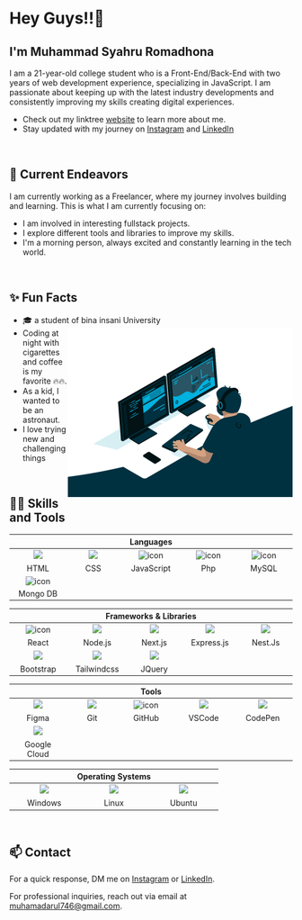 ## <h1>Hey Guys!!👋</h1>

<h2>I'm Muhammad Syahru Romadhona</h2>

I am a 21-year-old college student who is a Front-End/Back-End with two years of web development experience, specializing in JavaScript. I am passionate about keeping up with the latest industry developments and consistently improving my skills creating digital experiences.
  
- Check out my linktree [website](http://linkmee.github.me/) to learn more about me.
- Stay updated with my journey on [Instagram](https://www.instagram.com/syhru_arr/) and [LinkedIn](https://www.linkedin.com/in/muhammad-syahru-413241278/) 

<br>


## 🔭 Current Endeavors 

I am currently working as a Freelancer, where my journey involves building and learning. This is what I am currently focusing on:

- I am involved in interesting fullstack projects.
- I explore different tools and libraries to improve my skills.
- I'm a morning person, always excited and constantly learning in the tech world.

<br>

  
 ## ✨ Fun Facts   
  - 🎓 a student of bina insani University      <img align="right" src="code.gif" width="400" height="300"/> 
  - Coding at night with cigarettes and coffee is my favorite 🔥🔥.
  - As a kid, I wanted to be an astronaut.
  - I love trying new and challenging things 


<br>


## 🧑‍💻 Skills and Tools
<div align="center">
  <table>
    <thead>
      <tr>
        <th colspan="7">Languages</th>
      </tr>
    </thead>
    <tr>
      <td align="center" width=110> <img height=60 src="https://cdn.jsdelivr.net/gh/devicons/devicon/icons/html5/html5-original.svg"/> </td>
       <td align="center" width=110> <img height=60 src="https://cdn.jsdelivr.net/gh/devicons/devicon/icons/css3/css3-original.svg"/> </td>
      <td align="center" width=110>  <img src="https://techstack-generator.vercel.app/js-icon.svg" alt="icon" width="65" height="65" /> </td>
      <td align="center" width=110>  <img src="https://cdn.jsdelivr.net/gh/devicons/devicon/icons/php/php-original.svg" alt="icon" width="65" height="65" /> </td>
      <td align="center" width=110> <img src="https://techstack-generator.vercel.app/mysql-icon.svg" alt="icon" width="65" height="65" /> </td>
    </tr>
    <tr> 
      <td align="center" width=110>HTML</td>
      <td align="center" width=110>CSS</td>
      <td align="center" width=110>JavaScript</td>
      <td align="center" width=110>Php</td>
      <td align="center" width=110>MySQL</td>
    </tr>
    <tr>
      <td align="center" width=110> <img src="https://cdn.jsdelivr.net/gh/devicons/devicon/icons/mongodb/mongodb-original-wordmark.svg" alt="icon" width="65" height="65" /> </td>
    </tr>
    <tr>
      <td align="center" width=110>Mongo DB</td>
    </tr>
    
  </table>

  <table>
    <thead>
      <tr>
        <th colspan="7">Frameworks & Libraries </th>
      </tr>
    </thead>
    <tr>
     <td align="center" width=110>  <img src="https://techstack-generator.vercel.app/react-icon.svg" alt="icon" width="65" height="65" /> </td>
      <td align="center" width=110><img width=60 src="https://cdn.jsdelivr.net/gh/devicons/devicon/icons/nodejs/nodejs-original-wordmark.svg"/></td>
      <td align="center" width=110><img width=60 src="https://cdn.jsdelivr.net/gh/devicons/devicon/icons/nextjs/nextjs-original.svg"/></td>
      <td align="center" width=110><img width=60 src="https://cdn.jsdelivr.net/gh/devicons/devicon/icons/express/express-original.svg"/></td>
      <td align="center" width=110><img width=60 src="https://cdn.jsdelivr.net/gh/devicons/devicon/icons/nestjs/nestjs-plain-wordmark.svg"/></td>
      <tr align="center">
        <td align="center" width=110>React</td>
        <td align="center" width=110>Node.js</td>
        <td align="center" width=110>Next.js</td>
        <td align="center" width=110>Express.js</td>
        <td align="center" width=110>Nest.Js</td>
      </tr>
      <tr>
      <td align="center" width=110> <img height=60 src="https://cdn.jsdelivr.net/gh/devicons/devicon/icons/bootstrap/bootstrap-original.svg"/></td>
      <td align="center" width=110> <img height=60 src="https://cdn.jsdelivr.net/gh/devicons/devicon/icons/tailwindcss/tailwindcss-original-wordmark.svg"/> </td>
      <td align="center" width=110> <img height=60 src="https://cdn.jsdelivr.net/gh/devicons/devicon/icons/jquery/jquery-original.svg"/> </td>
      <tr align="center">
      <td align="center" width=110>Bootstrap</td>
      <td align="center" width=110>Tailwindcss</td> 
        <td align="center" width=110>JQuery</td>
      </tr>
    </tr>
  </table>
  <table>
    <thead>
    <tr>
      <th colspan="7">Tools</th>
    </tr>
    </thead>
    <tr>
      <td align="center" width=110> <img height=60 src="https://cdn.jsdelivr.net/gh/devicons/devicon/icons/figma/figma-original.svg"/> </td>
      <td align="center" width=110> <img height=60 src="https://cdn.jsdelivr.net/gh/devicons/devicon/icons/git/git-original.svg"/> </td>
      <td align="center" width=110> <img src="https://techstack-generator.vercel.app/github-icon.svg" alt="icon" width="65" height="65" /> </td>
          <td align="center" width=110> <img height=60 src="https://cdn.jsdelivr.net/gh/devicons/devicon/icons/vscode/vscode-original.svg"/> </td>
      <td align="center" width=110> <img height=60 src="https://cdn.jsdelivr.net/gh/devicons/devicon/icons/codepen/codepen-plain.svg"/> </td>
    </tr>
    <tr> 
      <td align="center" width=110>Figma</td>
      <td align="center" width=110>Git</td>
      <td align="center" width=110>GitHub</td>
      <td align="center" width=110>VSCode</td>
      <td align="center" width=110>CodePen</td>
    </tr>
    <tr>
      <td align="center" width=110> <img height=60 src="https://cdn.jsdelivr.net/gh/devicons/devicon/icons/googlecloud/googlecloud-original.svg"/> </td>
    </tr>
    <tr> 
      <td align="center" width=110>Google Cloud</td>
    </tr>
  </table>
  <table>
    <thead>
      <tr>
        <th colspan="7">Operating Systems</th>
      </tr>
    </thead>
    <tr>
      <td align="center" width=110><img height=60 src="https://cdn.jsdelivr.net/gh/devicons/devicon/icons/windows8/windows8-original.svg"/> </td>
      <td align="center" width=110> <img height=60 src="https://cdn.jsdelivr.net/gh/devicons/devicon/icons/linux/linux-original.svg"/> </td>
      <td align="center" width=110> <img height=60 src="https://cdn.jsdelivr.net/gh/devicons/devicon/icons/ubuntu/ubuntu-plain.svg"/> </td>
    <tr> 
      <td align="center" width=110>Windows</td>
      <td align="center" width=110>Linux</td>
      <td align="center" width=110>Ubuntu</td>
    </tr>
  </table>
</div>

<br>






## 📫 Contact

 For a quick response, DM me on [Instagram](https://www.instagram.com/syhru_arr/) or [LinkedIn](https://www.linkedin.com/in/muhammad-syahru-413241278/). 
 
 For professional inquiries, reach out via email at [muhamadarul746@gmail.com](mailto:muhamadarul746@gmail.com). 


